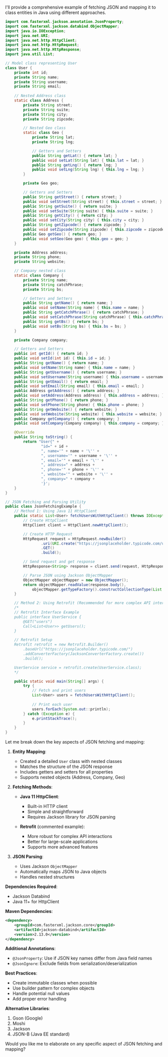 I'll provide a comprehensive example of fetching JSON and mapping it to class entities in Java using different approaches.

```java
import com.fasterxml.jackson.annotation.JsonProperty;
import com.fasterxml.jackson.databind.ObjectMapper;
import java.io.IOException;
import java.net.URI;
import java.net.http.HttpClient;
import java.net.http.HttpRequest;
import java.net.http.HttpResponse;
import java.util.List;

// Model class representing User
class User {
    private int id;
    private String name;
    private String username;
    private String email;
    
    // Nested Address class
    static class Address {
        private String street;
        private String suite;
        private String city;
        private String zipcode;

        // Nested Geo class
        static class Geo {
            private String lat;
            private String lng;

            // Getters and Setters
            public String getLat() { return lat; }
            public void setLat(String lat) { this.lat = lat; }
            public String getLng() { return lng; }
            public void setLng(String lng) { this.lng = lng; }
        }

        private Geo geo;

        // Getters and Setters
        public String getStreet() { return street; }
        public void setStreet(String street) { this.street = street; }
        public String getSuite() { return suite; }
        public void setSuite(String suite) { this.suite = suite; }
        public String getCity() { return city; }
        public void setCity(String city) { this.city = city; }
        public String getZipcode() { return zipcode; }
        public void setZipcode(String zipcode) { this.zipcode = zipcode; }
        public Geo getGeo() { return geo; }
        public void setGeo(Geo geo) { this.geo = geo; }
    }

    private Address address;
    private String phone;
    private String website;

    // Company nested class
    static class Company {
        private String name;
        private String catchPhrase;
        private String bs;

        // Getters and Setters
        public String getName() { return name; }
        public void setName(String name) { this.name = name; }
        public String getCatchPhrase() { return catchPhrase; }
        public void setCatchPhrase(String catchPhrase) { this.catchPhrase = catchPhrase; }
        public String getBs() { return bs; }
        public void setBs(String bs) { this.bs = bs; }
    }

    private Company company;

    // Getters and Setters
    public int getId() { return id; }
    public void setId(int id) { this.id = id; }
    public String getName() { return name; }
    public void setName(String name) { this.name = name; }
    public String getUsername() { return username; }
    public void setUsername(String username) { this.username = username; }
    public String getEmail() { return email; }
    public void setEmail(String email) { this.email = email; }
    public Address getAddress() { return address; }
    public void setAddress(Address address) { this.address = address; }
    public String getPhone() { return phone; }
    public void setPhone(String phone) { this.phone = phone; }
    public String getWebsite() { return website; }
    public void setWebsite(String website) { this.website = website; }
    public Company getCompany() { return company; }
    public void setCompany(Company company) { this.company = company; }

    @Override
    public String toString() {
        return "User{" +
                "id=" + id +
                ", name='" + name + '\'' +
                ", username='" + username + '\'' +
                ", email='" + email + '\'' +
                ", address=" + address +
                ", phone='" + phone + '\'' +
                ", website='" + website + '\'' +
                ", company=" + company +
                '}';
    }
}

// JSON Fetching and Parsing Utility
public class JsonFetchingExample {
    // Method 1: Using Java 11 HttpClient
    public static List<User> fetchUsersWithHttpClient() throws IOException, InterruptedException {
        // Create HttpClient
        HttpClient client = HttpClient.newHttpClient();

        // Create HTTP Request
        HttpRequest request = HttpRequest.newBuilder()
                .uri(URI.create("https://jsonplaceholder.typicode.com/users"))
                .GET()
                .build();

        // Send request and get response
        HttpResponse<String> response = client.send(request, HttpResponse.BodyHandlers.ofString());

        // Parse JSON using Jackson ObjectMapper
        ObjectMapper objectMapper = new ObjectMapper();
        return objectMapper.readValue(response.body(), 
            objectMapper.getTypeFactory().constructCollectionType(List.class, User.class));
    }

    // Method 2: Using Retrofit (Recommended for more complex API interactions)
    /* 
    // Retrofit Interface Example
    public interface UserService {
        @GET("users")
        Call<List<User>> getUsers();
    }

    // Retrofit Setup
    Retrofit retrofit = new Retrofit.Builder()
        .baseUrl("https://jsonplaceholder.typicode.com/")
        .addConverterFactory(JacksonConverterFactory.create())
        .build();

    UserService service = retrofit.create(UserService.class);
    */

    public static void main(String[] args) {
        try {
            // Fetch and print users
            List<User> users = fetchUsersWithHttpClient();
            
            // Print each user
            users.forEach(System.out::println);
        } catch (Exception e) {
            e.printStackTrace();
        }
    }
}

```

Let me break down the key aspects of JSON fetching and mapping:

1. **Entity Mapping**:
    - Created a detailed `User` class with nested classes
    - Matches the structure of the JSON response
    - Includes getters and setters for all properties
    - Supports nested objects (Address, Company, Geo)

2. **Fetching Methods**:
    - **Java 11 HttpClient**:
        - Built-in HTTP client
        - Simple and straightforward
        - Requires Jackson library for JSON parsing

    - **Retrofit** (commented example):
        - More robust for complex API interactions
        - Better for large-scale applications
        - Supports more advanced features

3. **JSON Parsing**:
    - Uses Jackson `ObjectMapper`
    - Automatically maps JSON to Java objects
    - Handles nested structures

**Dependencies Required**:
- Jackson Databind
- Java 11+ for HttpClient

**Maven Dependencies**:
```xml
<dependency>
    <groupId>com.fasterxml.jackson.core</groupId>
    <artifactId>jackson-databind</artifactId>
    <version>2.13.0</version>
</dependency>
```

**Additional Annotations**:
- `@JsonProperty`: Use if JSON key names differ from Java field names
- `@JsonIgnore`: Exclude fields from serialization/deserialization

**Best Practices**:
- Create immutable classes when possible
- Use builder pattern for complex objects
- Handle potential null values
- Add proper error handling

**Alternative Libraries**:
1. Gson (Google)
2. Moshi
3. Jackson
4. JSON-B (Java EE standard)

Would you like me to elaborate on any specific aspect of JSON fetching and mapping?